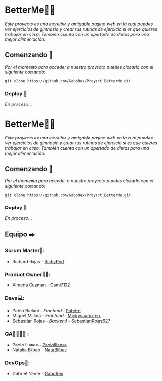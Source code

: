# BetterMe🏋️‍♀️

_Este proyecto es una increible y amigable pagina web en la cual puedes ver ejercicios de gimnasio y crear tus rutinas de ejercicio si es que quieres trabajar en casa. También cuenta con un apartado de dietas para una mejor alimentación._

## Comenzando 🚀

_Por el momento para acceder a nuestro proyecto puedes clonarlo con el siguiente comando:_

```
git clone https://github.com/GaboRex/Proyect_BetterMe.git
```

### Deploy 🔧

_En proceso..._

# BetterMe🏋️‍♀️

_Este proyecto es una increible y amigable pagina web en la cual puedes ver ejercicios de gimnasio y crear tus rutinas de ejercicio si es que quieres trabajar en casa. También cuenta con un apartado de dietas para una mejor alimentación._

## Comenzando 🚀

_Por el momento para acceder a nuestro proyecto puedes clonarlo con el siguiente comando:_

```
git clone https://github.com/GaboRex/Proyect_BetterMe.git
```

### Deploy 🔧

_En proceso..._

## Equipo ✒️
### Scrum Master🤵:
* Richard Rojas  - [RichyRed](https://github.com/RichyRed)
### Product Owner👩‍💼:
* Ximena Guzman  - [Cami7102](https://github.com/Cami7102)
### Devs💻:
* Pablo Badani  - *Frontend* - [Pabdro](https://github.com/Pabdro)
* Miguel Molina  - *Frontend* - [Mickysaurio-rex](https://github.com/Mickysaurio-rex)
* Sebastian Rojas  - *Backend* - [SebastianRojas627](https://github.com/SebastianRojas627)
### QA👨‍🔬👩‍🔬 :
* Paolo Illanes  - [PaoloIllanes](https://github.com/PaoloIllanes)
* Natalia Bilbao - [NataBilbao](https://github.com/NataBilbao)
### DevOps🤖:
* Gabriel Neme - [GaboRex](https://github.com/GaboRex)



